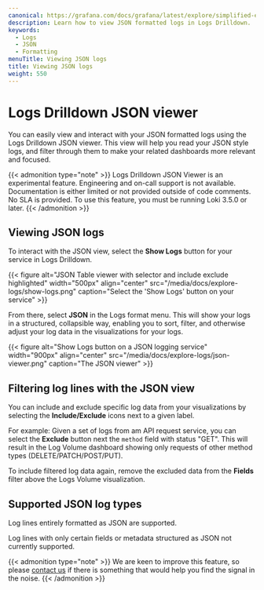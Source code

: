 ```yaml
---
canonical: https://grafana.com/docs/grafana/latest/explore/simplified-exploration/logs/viewing-json-logs/
description: Learn how to view JSON formatted logs in Logs Drilldown.
keywords:
  - Logs
  - JSON
  - Formatting
menuTitle: Viewing JSON logs
title: Viewing JSON logs
weight: 550
---
```


# Logs Drilldown JSON viewer
You can easily view and interact with your JSON formatted logs  using the Logs Drilldown JSON viewer. This view will help you read your JSON style logs, and filter through them to make your related dashboards more relevant and focused.


{{< admonition type="note" >}}
Logs Drilldown JSON Viewer is an experimental feature. Engineering and on-call support is not available. Documentation is either limited or not provided outside of code comments. No SLA is provided. To use this feature, you must be running Loki 3.5.0 or later.
{{< /admonition >}}

## Viewing JSON logs

To interact with the JSON view, select the **Show Logs** button for your service in Logs Drilldown. 

{{< figure alt="JSON Table viewer with selector and include exclude highlighted" width="500px" align="center" src="/media/docs/explore-logs/show-logs.png" caption="Select the 'Show Logs' button on your service" >}}

From there, select **JSON** in the Logs format menu. This will show your logs in a structured, collapsible way, enabling you to sort, filter, and otherwise adjust your log data in the visualizations for your logs.

{{< figure alt="Show Logs button on a JSON logging service" width="900px" align="center" src="/media/docs/explore-logs/json-viewer.png" caption="The JSON viewer" >}}

## Filtering log lines with the JSON view

You can include and exclude specific log data from your visualizations by selecting the **Include/Exclude** icons next to a given label. 

For example: Given a set of logs from am API request service, you can select the **Exclude** button next the `method` field with status "GET". This  will result in the Log Volume dashboard showing only requests of other method types (DELETE/PATCH/POST/PUT).

To include filtered log data again, remove the excluded data from the **Fields** filter above the Logs Volume visualization. 


## Supported JSON log types
Log lines entirely formatted as JSON are supported. 

Log lines with only certain fields or metadata structured as JSON not currently supported.

{{< admonition type="note" >}}
We are keen to improve this feature, so please [contact us](https://forms.gle/1sYWCTPvD72T1dPH9) if there is something that would help you find the signal in the noise.
{{< /admonition >}}
